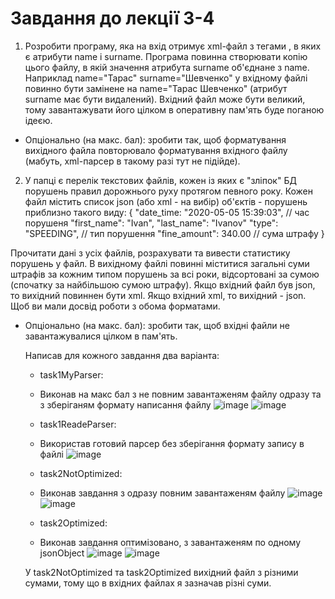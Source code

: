 # Завдання до лекції 3-4

1. Розробити програму, яка на вхід отримує xml-файл з тегами <person>, в яких є атрибути name і surname.
Програма повинна створювати копію цього файлу, в якій значення атрибута surname об'єднане з name.
Наприклад name="Тарас" surname="Шевченко" у вхідному файлі повинно бути замінене на name="Тарас Шевченко" (атрибут surname має бути видалений).
Вхідний файл може бути великий, тому завантажувати його цілком в оперативну пам'ять буде поганою ідеєю.
* Опціонально (на макс. бал): зробити так, щоб форматування вихідного файла повторювало форматування вхідного файлу (мабуть, xml-парсер в такому разі тут не підійде).


2. У папці є перелік текстових файлів, кожен із яких є "зліпок" БД порушень правил дорожнього руху протягом певного року.
Кожен файл містить список json (або xml - на вибір) об'єктів - порушень приблизно такого виду:
{
    "date_time: "2020-05-05 15:39:03", // час порушеня
    "first_name": "Ivan",
    "last_name": "Ivanov"
    "type": "SPEEDING", // тип порушення
    "fine_amount": 340.00 // сума штрафу
}

Прочитати дані з усіх файлів, розрахувати та вивести статистику порушень у файл. В вихідному файлі повинні міститися загальні суми штрафів за кожним типом порушень за всі роки, відсортовані за сумою (спочатку за найбільшою сумою штрафу).
Якщо вхідний файл був json, то вихідний повиннен бути xml. Якщо вхідний xml, то вихідний - json. Щоб ви мали досвід роботи з обома форматами.
* Опціонально (на макс. бал): зробити так, щоб вхідні файли не завантажувалися цілком в пам'ять.
  
  Написав для кожного завдання два варіанта:
   * task1MyParser:
    * Виконав на макс бал з не повним завантаженям файлу одразу та з зберіганям формату написання файлу
  ![image](https://user-images.githubusercontent.com/75033218/204153123-25ffb98c-743d-43d0-bf28-ab8026174440.png)
![image](https://user-images.githubusercontent.com/75033218/204153133-86ef0d0d-7e3a-404a-8cd5-49e81f0ca805.png)
   * task1ReadeParser:
    * Використав готовий парсер без зберігання формату запису в файлі
  ![image](https://user-images.githubusercontent.com/75033218/204153150-c96d9aaa-6967-461a-b824-15da7b17acc1.png)

   * task2NotOptimized:
    * Виконав завдання з одразу повним завантаженям файлу
  ![image](https://user-images.githubusercontent.com/75033218/204153178-78b7df8f-17e3-44d8-9510-a2f998ec4544.png)
  ![image](https://user-images.githubusercontent.com/75033218/204153197-7183308e-0c1d-4a70-bd36-75962161619f.png)


   * task2Optimized:
   *  Виконав завдання оптимізовано, з завантаженям по одному jsonObject
  ![image](https://user-images.githubusercontent.com/75033218/204153228-3f30a44f-5adc-40d8-8989-5d779487ad45.png)
  ![image](https://user-images.githubusercontent.com/75033218/204153236-81008a67-2423-4493-97ae-33a8f6c3fc66.png)
  
  У task2NotOptimized та task2Optimized вихідний файл з різними сумами, тому що в вхідних файлах я зазначав різні суми.

